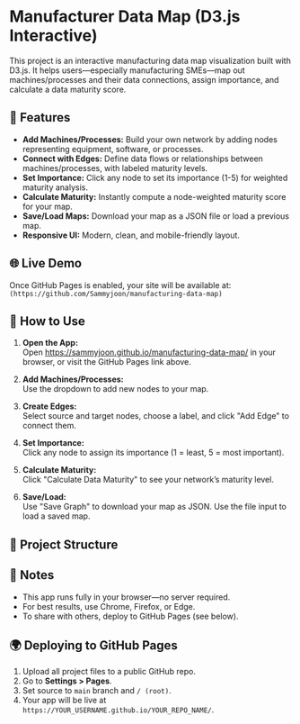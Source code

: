 # Manufacturer Data Map (D3.js Interactive)

This project is an interactive manufacturing data map visualization built with D3.js. It helps users—especially manufacturing SMEs—map out machines/processes and their data connections, assign importance, and calculate a data maturity score.

## 🚀 Features

- **Add Machines/Processes:** Build your own network by adding nodes representing equipment, software, or processes.
- **Connect with Edges:** Define data flows or relationships between machines/processes, with labeled maturity levels.
- **Set Importance:** Click any node to set its importance (1-5) for weighted maturity analysis.
- **Calculate Maturity:** Instantly compute a node-weighted maturity score for your map.
- **Save/Load Maps:** Download your map as a JSON file or load a previous map.
- **Responsive UI:** Modern, clean, and mobile-friendly layout.

## 🌐 Live Demo

Once GitHub Pages is enabled, your site will be available at:  
`(https://github.com/Sammyjoon/manufacturing-data-map)`

## 📝 How to Use

1. **Open the App:**  
   Open https://sammyjoon.github.io/manufacturing-data-map/ in your browser, or visit the GitHub Pages link above.

2. **Add Machines/Processes:**  
   Use the dropdown to add new nodes to your map.

3. **Create Edges:**  
   Select source and target nodes, choose a label, and click "Add Edge" to connect them.

4. **Set Importance:**  
   Click any node to assign its importance (1 = least, 5 = most important).

5. **Calculate Maturity:**  
   Click "Calculate Data Maturity" to see your network’s maturity level.

6. **Save/Load:**  
   Use "Save Graph" to download your map as JSON. Use the file input to load a saved map.

## 📂 Project Structure


## 📢 Notes

- This app runs fully in your browser—no server required.
- For best results, use Chrome, Firefox, or Edge.
- To share with others, deploy to GitHub Pages (see below).

## 🌍 Deploying to GitHub Pages

1. Upload all project files to a public GitHub repo.
2. Go to **Settings > Pages**.
3. Set source to `main` branch and `/ (root)`.
4. Your app will be live at `https://YOUR_USERNAME.github.io/YOUR_REPO_NAME/`.


